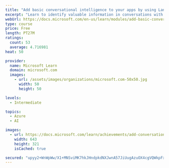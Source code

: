 ```yaml
---
title: "Add basic conversational intelligence to your apps by using Language Understanding Intelligent Service (LUIS)"
excerpt: "Learn to identify valuable information in conversations with LUIS for interpreting user goals (intents) and distill valuable information from sentences (entities)."
webUrl: https://docs.microsoft.com/en-us/learn/modules/add-basic-conversational-intelligence/
type: course
price: Free
length: PT27M
ratings:
  count: 53
  average: 4.716981
heat: 50

provider:
  name: Microsoft Learn
  domain: microsoft.com
  images:
    - url: /assets/images/organizations/microsoft.com-50x50.jpg
      width: 50
      height: 50

levels:
  - Intermediate

topics:
  - Azure
  - AI

images:
  - url: https://docs.microsoft.com/learn/achievements/add-conversational-intelligence-with-luis-social.png
    width: 643
    height: 321
    isCached: true

secured: "upyy2+WnWpWw/X1+MNSviMK7hkJHndpkdNXJwnA57JiUugAzuOX4cgVQWkpFx3ZoZBBtqLGMinNPvrhVllrXJsLXd18f8HR0/Jb3RSPljc9IgqU8CTv3OWzJugijaxw9qvWiHr75B9oEaE++9YA647KiP91RWiSHBtcJ+/gqOGc2B076ChaiPC5R2Hw8B4IuoXuXo1rfPjvQqNy+gG5X2rSkWkEGBxZKSo8CO4yTQ7Ip7IHVrZpQYl/BWvHijbdSFSZjyTtJfmtaJc0ceqiRM8ILADbfjB9DN7aGKen/vx+PrZtvtAV3WMJBB/Zg7/C2Odwvvfw+ZEkYc7jei152UCCmhcI5nZD2cP1rpKZJuhdEMMr797l7hCJ77aRTexEA8gw20367983E26yH2dI/+Mycfij6SSYA8k7izdeNZHE=;848WqYnMWlen5XjbF+jQYA=="
---
```


